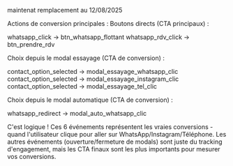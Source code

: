 

maintenat remplacement au 12/08/2025

Actions de conversion principales :
Boutons directs (CTA principaux) :

whatsapp_click → btn_whatsapp_flottant
whatsapp_rdv_click → btn_prendre_rdv

Choix depuis le modal essayage (CTA de conversion) :

contact_option_selected → modal_essayage_whatsapp_clic
contact_option_selected → modal_essayage_instagram_clic
contact_option_selected → modal_essayage_tel_clic

Choix depuis le modal automatique (CTA de conversion) :

whatsapp_redirect → modal_auto_whatsapp_clic


C'est logique ! Ces 6 événements représentent les vraies conversions - quand l'utilisateur clique pour aller sur WhatsApp/Instagram/Téléphone.
Les autres événements (ouverture/fermeture de modals) sont juste du tracking d'engagement, mais les CTA finaux sont les plus importants pour mesurer vos conversions.
